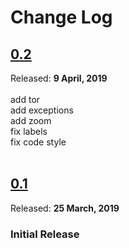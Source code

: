 # Change Log

## [0.2](https://github.com/mamadaliev/game-of-life/tree/0.2)
Released: **9 April, 2019**<br>
<br>
add tor<br>
add exceptions<br>
add zoom<br>
fix labels<br>
fix code style<br>
<br>

## [0.1](https://github.com/mamadaliev/game-of-life/tree/0.1)
Released: **25 March, 2019**<br>
### Initial Release